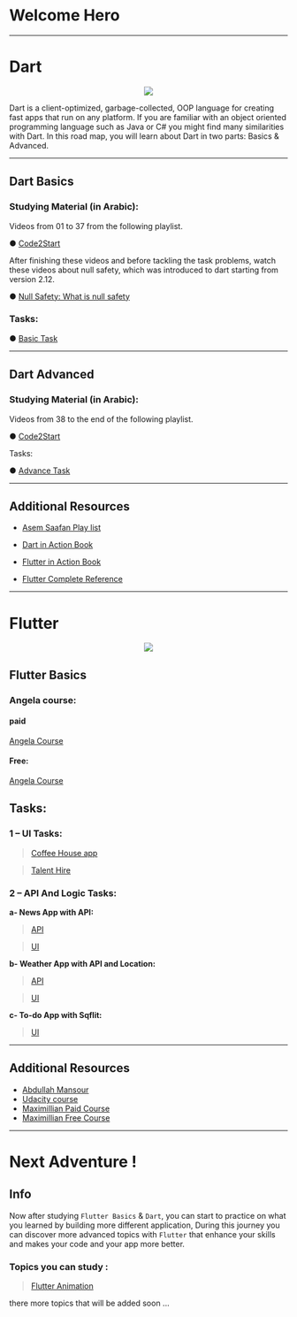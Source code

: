 # Welcome Hero


---
# Dart
<p align="center">
  <img src="https://github.com/hoshos231/Flutter-Roadmap/blob/master/images/Dart.png">
</p>
Dart is a client-optimized, garbage-collected, OOP language for creating
fast apps that run on any platform. If you are familiar with an object oriented
programming language such as Java or C# you might find many similarities
with Dart. In this road map, you will learn about Dart in two parts: Basics &
Advanced.

---
## Dart Basics
### Studying Material (in Arabic):
Videos from 01 to 37 from the following playlist.

● <a href="https://www.youtube.com/watch?v=ZYXol94Lyi0&list=PL3aG1K3LWC
rdihgr1PnIrbphTyt3PZwoK">Code2Start</a>

After finishing these videos and before tackling the task problems, watch
these videos about null safety, which was introduced to dart starting from
version 2.12.

● <a href="https://www.youtube.com/watch?v=nTmCj1lpeng">Null Safety: What is null safety</a>

### Tasks:

● <a href="https://github.com/hoshos231/Flutter-Roadmap/blob/master/Beginner%20Tasks/Dart%20Basics%20Tasks.pdf" target="_blank">Basic Task</a>

---
## Dart Advanced
### Studying Material (in Arabic):
Videos from 38 to the end of the following playlist.

● <a href="https://www.youtube.com/watch?v=ZYXol94Lyi0&list=PL3aG1K3LWC
rdihgr1PnIrbphTyt3PZwoK">Code2Start</a>

Tasks:

● <a href="https://docs.google.com/document/d/1qhQR0cLeiu-mM_cXgLGt4I80_
sVb67qhvA4WjYlzo9c/edit?usp=sharing">Advance Task</a>

---
## Additional Resources


* <a href="https://www.youtube.com/watch?v=HVYlPAw70MU&list=PLMDrOnfT
8EAj6Yjdki9OCLSwqdBs4xhQz">Asem Saafan Play list</a>

* <a href="https://www.pdfdrive.com/dart-in-action-e34421383.html">Dart in Action Book</a>

* <a href="https://drive.google.com/file/d/1ul0ZjGD1hsek0uG8c6B7feA
m4vg8ykiG/view?usp=sharing">Flutter in Action Book</a>

* <a href="https://drive.google.com/file/d/1m-XhORU7UMyjXXXjveyNE
VMonz0cHRG3/view?usp=sharing">Flutter Complete Reference</a>

---

# Flutter
<p align="center">
    <img src="https://github.com/hoshos231/Flutter-Roadmap/blob/master/images/flutter.png">
</p>

## Flutter Basics
### Angela course:
#### paid
<a href="https://www.udemy.com/course/flutter-bootcamp-with-dart/?fbclid=IwAR0vwf
BwCpg1ES_5FdZyyBYzFILsq7mZ1gLLKZ2xWmQdM-BQvhUuHTenNGQ">Angela Course</a>
#### Free:
<a href="https://mega.nz/folder/rvwg2LKR#g3M_hUo_eyHFehtJ0sBbUg">Angela Course</a>

## Tasks:
### **1 – UI Tasks:**


> <a href="https://github.com/hoshos231/Flutter-Roadmap/tree/master/UI%20Tasks/Coffee%20House%20App">Coffee House app</a>


> <a href="https://github.com/hoshos231/Flutter-Roadmap/tree/master/UI%20Tasks/Talent%20Hire">Talent Hire</a>


### **2 – API And Logic Tasks:**

**a- News App with API:**

> <a href="https://newsapi.org/">API</a>


> <a href="https://github.com/hoshos231/Flutter-Roadmap/tree/master/API%20And%20Logic%20Tasks/News%20App">UI</a>

**b- Weather App with API and Location:**
 
> <a href="https://openweathermap.org/api">API</a>


> <a href="https://github.com/hoshos231/Flutter-Roadmap/tree/master/API%20And%20Logic%20Tasks/Weather%20App">UI</a>



**c- To-do App with Sqflit:**

> <a href="https://github.com/hoshos231/Flutter-Roadmap/tree/master/API%20And%20Logic%20Tasks/To-do%20App">UI</a>

---

## Additional Resources
* <a href="https://www.udemy.com/course/complete-flutter-arabic/">Abdullah Mansour</a>
* <a href="https://www.udacity.com/course/build-native-mobile-apps-with-flutter--ud905">Udacity course</a>
* <a href="https://www.udemy.com/course/learn-flutter-dart-to-build-ios-android-apps/">Maximillian Paid Course</a>
* <a href="https://mega.nz/folder/3fBh3CTa#ptLNpx-dVr_hF0t5InosOQ">Maximillian Free Course
</a>

---

# Next Adventure !

## Info
Now after studying `Flutter Basics` & `Dart`, you can start to practice on what you learned by building more different application, During this journey you can discover more advanced topics with `Flutter` that enhance your skills and makes your code and your app more better.

### Topics you can study :

> <a href="https://github.com/hoshos231/Flutter-Roadmap/blob/master/README_files/Animation.md"> Flutter Animation </a>


there more topics that will be added soon ...
